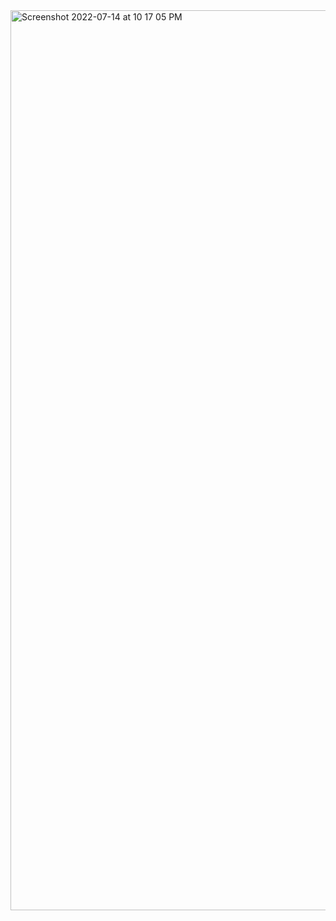 <img width="1440" alt="Screenshot 2022-07-14 at 10 17 05 PM" src="https://user-images.githubusercontent.com/88880138/179035838-912d913c-3dba-43f8-8572-25995de8efd6.png">
